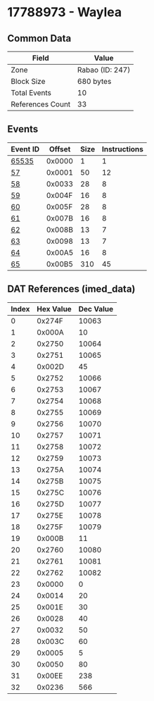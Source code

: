# 17788973 - Waylea

## Common Data

| Field            | Value           |
|------------------|-----------------|
| Zone             | Rabao (ID: 247) |
| Block Size       | 680 bytes       |
| Total Events     | 10              |
| References Count | 33              |

## Events

| Event ID            | Offset   |   Size |   Instructions |
|---------------------|----------|--------|----------------|
| [65535](./65535.md) | 0x0000   |      1 |              1 |
| [57](./57.md)       | 0x0001   |     50 |             12 |
| [58](./58.md)       | 0x0033   |     28 |              8 |
| [59](./59.md)       | 0x004F   |     16 |              8 |
| [60](./60.md)       | 0x005F   |     28 |              8 |
| [61](./61.md)       | 0x007B   |     16 |              8 |
| [62](./62.md)       | 0x008B   |     13 |              7 |
| [63](./63.md)       | 0x0098   |     13 |              7 |
| [64](./64.md)       | 0x00A5   |     16 |              8 |
| [65](./65.md)       | 0x00B5   |    310 |             45 |

## DAT References (imed_data)

|   Index | Hex Value   |   Dec Value |
|---------|-------------|-------------|
|       0 | 0x274F      |       10063 |
|       1 | 0x000A      |          10 |
|       2 | 0x2750      |       10064 |
|       3 | 0x2751      |       10065 |
|       4 | 0x002D      |          45 |
|       5 | 0x2752      |       10066 |
|       6 | 0x2753      |       10067 |
|       7 | 0x2754      |       10068 |
|       8 | 0x2755      |       10069 |
|       9 | 0x2756      |       10070 |
|      10 | 0x2757      |       10071 |
|      11 | 0x2758      |       10072 |
|      12 | 0x2759      |       10073 |
|      13 | 0x275A      |       10074 |
|      14 | 0x275B      |       10075 |
|      15 | 0x275C      |       10076 |
|      16 | 0x275D      |       10077 |
|      17 | 0x275E      |       10078 |
|      18 | 0x275F      |       10079 |
|      19 | 0x000B      |          11 |
|      20 | 0x2760      |       10080 |
|      21 | 0x2761      |       10081 |
|      22 | 0x2762      |       10082 |
|      23 | 0x0000      |           0 |
|      24 | 0x0014      |          20 |
|      25 | 0x001E      |          30 |
|      26 | 0x0028      |          40 |
|      27 | 0x0032      |          50 |
|      28 | 0x003C      |          60 |
|      29 | 0x0005      |           5 |
|      30 | 0x0050      |          80 |
|      31 | 0x00EE      |         238 |
|      32 | 0x0236      |         566 |
